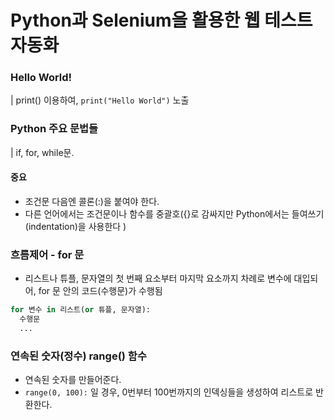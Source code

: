 # Python과 Selenium을 활용한 웹 테스트 자동화

### Hello World!

| print() 이용하여, `print("Hello World")` 노출

### Python 주요 문법들

| if, for, while문.

#### 중요
- 조건문 다음엔 콜론(:)을 붙여야 한다.
- 다른 언어에서는 조건문이나 함수를 중괄호({}로 감싸지만 Python에서는 들여쓰기(indentation)을 사용한다
)

### 흐름제어 - for 문
- 리스트나 튜플, 문자열의 첫 번째 요소부터 마지막 요소까지 차례로 변수에 대입되어, for 문 안의 코드(수행문)가 수행됨

```python
for 변수 in 리스트(or 튜플, 문자열):
  수행문
  ...
```

### 연속된 숫자(정수)  range() 함수
- 연속된 숫자를 만들어준다.
- `range(0, 100):` 일 경우, 0번부터 100번까지의 인덱싱들을 생성하여 리스트로 반환한다.


